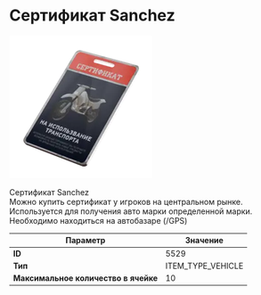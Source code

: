 # Сертификат Sanchez

![Item Image](../img/5529.webp?raw=true)

Сертификат Sanchez<br>Можно купить сертификат у игроков на центральном рынке.<br>Используется для получения авто марки определенной марки.<br>Необходимо находиться на автобазаре (/GPS)


| Параметр | Значение |
|----------|----------|
| **ID** | 5529 |
| **Тип** | ITEM_TYPE_VEHICLE |
| **Максимальное количество в ячейке** | 10 |

